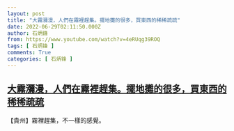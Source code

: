 ```yaml
---
layout: post
title: "大霧瀰漫，人們在霧裡趕集。擺地攤的很多，買東西的稀稀疏疏"
date: 2022-06-29T02:11:50.000Z
author: 石炳鋒
from: https://www.youtube.com/watch?v=4eRUqg39ROQ
tags: [ 石炳锋 ]
comments: True
categories: [ 石炳锋 ]
---
```

<!--1656468710000-->
[大霧瀰漫，人們在霧裡趕集。擺地攤的很多，買東西的稀稀疏疏](https://www.youtube.com/watch?v=4eRUqg39ROQ)
------

<div>
【貴州】霧裡趕集，不一樣的感覺。
</div>
